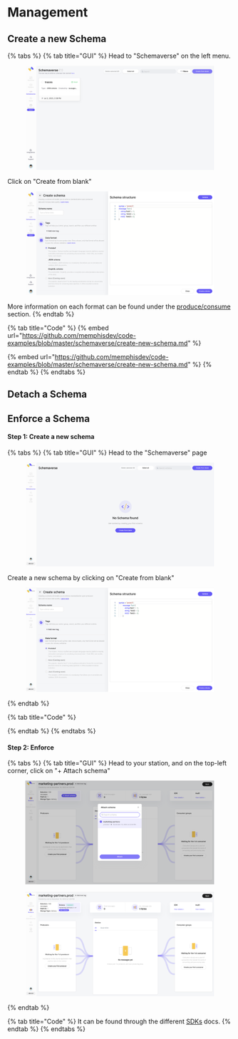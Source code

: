 # Management

## Create a new Schema

{% tabs %}
{% tab title="GUI" %}
Head to "Schemaverse" on the left menu.

<figure><img src="../../../.gitbook/assets/Screenshot 2023-07-03 at 22.13.50.png" alt=""><figcaption></figcaption></figure>

Click on "Create from blank"

<figure><img src="../../../.gitbook/assets/Screenshot 2023-07-03 at 22.15.04.png" alt=""><figcaption></figcaption></figure>

More information on each format can be found under the [produce/consume](produce-consume/) section.
{% endtab %}

{% tab title="Code" %}
{% embed url="https://github.com/memphisdev/code-examples/blob/master/schemaverse/create-new-schema.md" %}

{% embed url="https://github.com/memphisdev/code-examples/blob/master/schemaverse/create-new-schema.md" %}
{% endtab %}
{% endtabs %}

## Detach a Schema

## Enforce a Schema

#### Step 1: Create a new schema

{% tabs %}
{% tab title="GUI" %}
Head to the "Schemaverse" page

<figure><img src="../../../.gitbook/assets/Screen Shot 2022-11-10 at 15.22.17 (1).png" alt=""><figcaption></figcaption></figure>

Create a new schema by clicking on "Create from blank"

<figure><img src="../../../.gitbook/assets/Screen Shot 2022-11-10 at 15.22.25 (1).png" alt=""><figcaption></figcaption></figure>
{% endtab %}

{% tab title="Code" %}

{% endtab %}
{% endtabs %}

#### Step 2: Enforce

{% tabs %}
{% tab title="GUI" %}
Head to your station, and on the top-left corner, click on "+ Attach schema"

<figure><img src="../../../.gitbook/assets/Screen Shot 2022-11-10 at 16.02.31.png" alt=""><figcaption></figcaption></figure>

<figure><img src="../../../.gitbook/assets/Screen Shot 2022-11-10 at 16.02.38.png" alt=""><figcaption></figcaption></figure>
{% endtab %}

{% tab title="Code" %}
It can be found through the different [SDKs](broken-reference) docs.
{% endtab %}
{% endtabs %}
